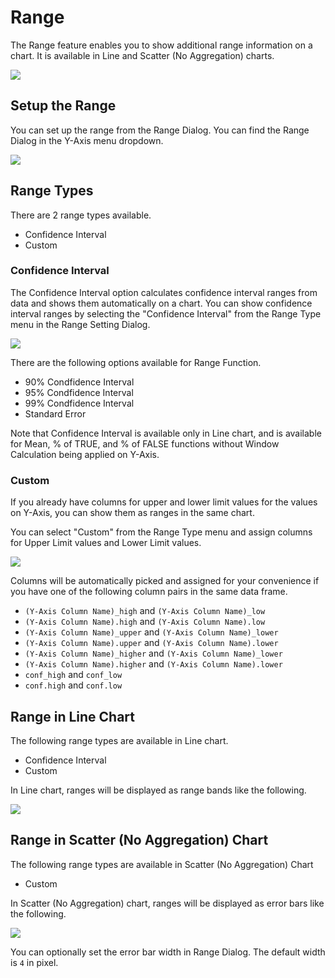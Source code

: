 # Range

The Range feature enables you to show additional range information on a chart. It is available in Line and Scatter (No Aggregation) charts. 


![](images/range9.png)


## Setup the Range 

You can set up the range from the Range Dialog. You can find the Range Dialog in the Y-Axis menu dropdown.

![](images/range0.png)


## Range Types

There are 2 range types available. 

* Confidence Interval
* Custom

### Confidence Interval 

The Confidence Interval option calculates confidence interval ranges from data and shows them automatically on a chart. You can show confidence interval ranges by selecting the "Confidence Interval" from the Range Type menu in the Range Setting Dialog. 

![](images/range6.png)

There are the following options available for Range Function.

* 90% Condfidence Interval
* 95% Condfidence Interval
* 99% Condfidence Interval
* Standard Error


Note that Confidence Interval is available only in Line chart, and is available for Mean, % of TRUE, and % of FALSE functions without Window Calculation being applied on Y-Axis. 



### Custom 

If you already have columns for upper and lower limit values for the values on Y-Axis, you can show them as ranges in the same chart. 

You can select "Custom" from the Range Type menu and assign columns for Upper Limit values and Lower Limit values.  


![](images/range5.png)


Columns will be automatically picked and assigned for your convenience if you have one of the following column pairs in the same data frame. 

* `(Y-Axis Column Name)_high` and `(Y-Axis Column Name)_low`
* `(Y-Axis Column Name).high` and `(Y-Axis Column Name).low`
* `(Y-Axis Column Name)_upper` and `(Y-Axis Column Name)_lower`
* `(Y-Axis Column Name).upper` and `(Y-Axis Column Name).lower`
* `(Y-Axis Column Name)_higher` and `(Y-Axis Column Name)_lower`
* `(Y-Axis Column Name).higher` and `(Y-Axis Column Name).lower`
* `conf_high` and `conf_low`
* `conf.high` and `conf.low`






## Range in Line Chart

The following range types are available in Line chart.

* Confidence Interval
* Custom

In Line chart, ranges will be displayed as range bands like the following. 


![](images/range7.png)




## Range in Scatter (No Aggregation) Chart

The following range types are available in Scatter (No Aggregation) Chart

* Custom


In Scatter (No Aggregation) chart, ranges will be displayed as error bars like the following. 

![](images/range8.png)

You can optionally set the error bar width in Range Dialog. The default width is `4` in pixel.
